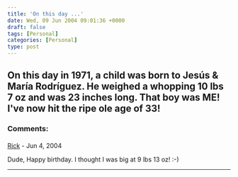 ```yaml
---
title: 'On this day ...'
date: Wed, 09 Jun 2004 09:01:36 +0000
draft: false
tags: [Personal]
categories: [Personal]
type: post
---
```


On this day in 1971, a child was born to Jesús & María Rodríguez. He weighed a whopping 10 lbs 7 oz and was 23 inches long. That boy was **ME!** I've now hit the ripe ole age of 33!
---
### Comments:
####
[Rick]( "") - <time datetime="2004-06-10 07:21:59">Jun 4, 2004</time>

Dude, Happy birthday. I thought I was big at 9 lbs 13 oz! :-)
<hr />
